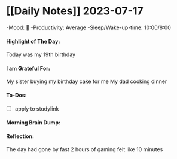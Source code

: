 # [[Daily Notes]] 2023-07-17

-Mood: 🙂
-Productivity: Average
-Sleep/Wake-up-time: 10:00/8:00

#### Highlight of The Day: 
Today was my 19th birthday

#### I am Grateful For: 
My sister buying my birthday cake for me
My dad cooking dinner

#### To-Dos:
- [ ] ~~apply to studylink~~

#### Morning Brain Dump:


#### Reflection:

The day had gone by fast
2 hours of gaming felt like 10 minutes